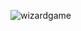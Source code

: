 ![wizardgame](https://github.com/atathesahin/WizardGame/assets/97243330/c6a4ef59-a12a-4794-b824-d617d7be9aea)
